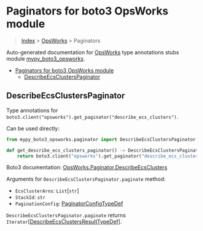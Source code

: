 # Paginators for boto3 OpsWorks module

> [Index](..) > [OpsWorks](.) > Paginators

Auto-generated documentation for
[OpsWorks](https://boto3.amazonaws.com/v1/documentation/api/1.17.78/reference/services/opsworks.html#OpsWorks)
type annotations stubs module
[mypy_boto3_opsworks](https://pypi.org/project/mypy-boto3-opsworks/).

- [Paginators for boto3 OpsWorks module](#paginators-for-boto3-opsworks-module)
  - [DescribeEcsClustersPaginator](#describeecsclusterspaginator)

## DescribeEcsClustersPaginator

Type annotations for
`boto3.client("opsworks").get_paginator("describe_ecs_clusters")`.

Can be used directly:

```python
from mypy_boto3_opsworks.paginator import DescribeEcsClustersPaginator

def get_describe_ecs_clusters_paginator() -> DescribeEcsClustersPaginator:
    return boto3.client("opsworks").get_paginator("describe_ecs_clusters")
```

Boto3 documentation:
[OpsWorks.Paginator.DescribeEcsClusters](https://boto3.amazonaws.com/v1/documentation/api/1.17.78/reference/services/opsworks.html#OpsWorks.Paginator.DescribeEcsClusters)

Arguments for `DescribeEcsClustersPaginator.paginate` method:

- `EcsClusterArns`: `List`\[`str`\]
- `StackId`: `str`
- `PaginationConfig`:
  [PaginatorConfigTypeDef](./type_defs.md#paginatorconfigtypedef)

`DescribeEcsClustersPaginator.paginate` returns
`Iterator`\[[DescribeEcsClustersResultTypeDef](./type_defs.md#describeecsclustersresulttypedef)\].
